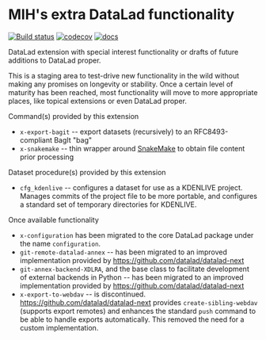 # MIH's extra DataLad functionality

[![Build status](https://ci.appveyor.com/api/projects/status/f65qpwkv2rueii1d/branch/main?svg=true)](https://ci.appveyor.com/project/mih/datalad-mihextras/branch/main)
[![codecov](https://codecov.io/github/mih/datalad-mihextras/graph/badge.svg?token=bfZTqJAYRV)](https://codecov.io/github/mih/datalad-mihextras)
[![docs](https://github.com/mih/datalad-mihextras/workflows/docs/badge.svg)](https://datalad-mihextras.readthedocs.io)

DataLad extension with special interest functionality or drafts of future
additions to DataLad proper.

This is a staging area to test-drive new functionality in the wild without
making any promises on longevity or stability. Once a certain level of maturity
has been reached, most functionality will move to more appropriate places, like
topical extensions or even DataLad proper.

Command(s) provided by this extension

- `x-export-bagit` -- export datasets (recursively) to an RFC8493-compliant
  BagIt "bag"
- `x-snakemake` -- thin wrapper around [SnakeMake](https://snakemake.github.io)
  to obtain file content prior processing

Dataset procedure(s) provided by this extension

- `cfg_kdenlive` -- configures a dataset for use as a KDENLIVE project.
  Manages commits of the project file to be more portable, and configures
  a standard set of temporary directories for KDENLIVE.

Once available functionality

- `x-configuration` has been migrated to the core DataLad package under the name
  `configuration`.
- `git-remote-datalad-annex` -- has been migrated to an improved implementation
  provided by https://github.com/datalad/datalad-next
- `git-annex-backend-XDLRA`, and the base class to facilitate development of
  external backends in Python -- has been migrated to an improved implementation
  provided by https://github.com/datalad/datalad-next
- `x-export-to-webdav` -- is discontinued. https://github.com/datalad/datalad-next
  provides `create-sibling-webdav` (supports export remotes) and enhances the
  standard `push` command to be able to handle exports automatically. This
  removed the need for a custom implementation.
